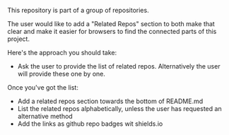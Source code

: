 This repository is part of a group of repositories. 

The user would like to add a "Related Repos" section to both make that clear and make it easier for browsers to find the connected parts of this project.

Here's the approach you should take:

- Ask the user to provide the list of related repos. Alternatively the user will provide these one by one. 

Once you've got the list:

- Add a related repos section towards the bottom of README.md
- List the related repos alphabetically, unless the user has requested an alternative method
-  Add the links as github repo badges wit shields.io 